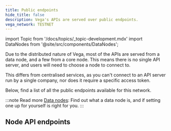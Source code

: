 ```yaml
---
title: Public endpoints
hide_title: false
description: Vega's APIs are served over public endpoints.
vega_network: TESTNET
---
```


import Topic from '/docs/topics/_topic-development.mdx'
import DataNodes from '@site/src/components/DataNodes';

Due to the distributed nature of Vega, most of the APIs are served from a data node, and a few from a core node. This means there is no single API server, and users will need to choose a node to connect to.

This differs from centralised services, as you can't connect to an API server run by a single company, nor does it require a specific access token. 

Below, find a list of all the public endpoints available for this network. 

:::note Read more
[Data nodes](../concepts/vega-chain/data-nodes.md): Find out what a data node is, and if setting one up for yourself is right for you.
:::

## Node API endpoints
<DataNodes frontMatter={frontMatter} />

